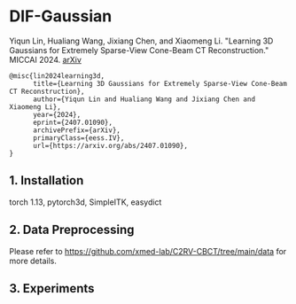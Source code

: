 # DIF-Gaussian

Yiqun Lin, Hualiang Wang, Jixiang Chen, and Xiaomeng Li. "Learning 3D Gaussians for Extremely Sparse-View Cone-Beam CT Reconstruction." MICCAI 2024. [arXiv](https://arxiv.org/abs/2407.01090)

```
@misc{lin2024learning3d,
      title={Learning 3D Gaussians for Extremely Sparse-View Cone-Beam CT Reconstruction}, 
      author={Yiqun Lin and Hualiang Wang and Jixiang Chen and Xiaomeng Li},
      year={2024},
      eprint={2407.01090},
      archivePrefix={arXiv},
      primaryClass={eess.IV},
      url={https://arxiv.org/abs/2407.01090}, 
}
```

## 1. Installation

torch 1.13, pytorch3d, SimpleITK, easydict

## 2. Data Preprocessing

Please refer to https://github.com/xmed-lab/C2RV-CBCT/tree/main/data for more details.

## 3. Experiments

